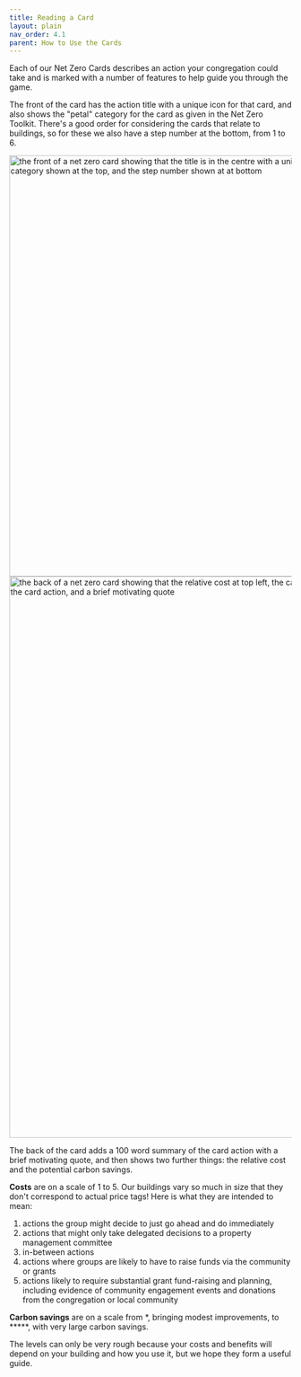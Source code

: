 ```yaml
---
title: Reading a Card
layout: plain
nav_order: 4.1
parent: How to Use the Cards
--- 
```


Each of our Net Zero Cards describes an action your congregation could take and is marked with a number of features to help guide you through the game.  

The front of the card has the action title with a unique icon for that card, and also shows the "petal" category for the card as given in the Net Zero Toolkit.  There's a good order for considering the cards that relate to buildings, so for these we also have a step number at the bottom, from 1 to 6. 


<img src='{{ "graphics/annotated-card-front.jpg" | relative_url }}' alt="the front of a net zero card showing that the title is in the centre with a unique icon for that card, the petal category shown at the top, and the step number shown at at bottom" title="annotated card front" width="750px"/>

<img src='{{ "graphics/annotated-card-back.jpg" | relative_url }}' alt="the back of a net zero card showing that the relative cost at top left, the carbon savings at top right, the card title and icon, a 100 word summary of the card action, and a brief motivating quote" width="1000"/>

The back of the card adds a 100 word summary of the card action with a brief motivating quote, and then shows two further things:  the relative cost and the potential carbon savings.

**Costs** are on a scale of 1 to 5.  Our buildings vary so much in size that they don't correspond to actual price tags!  Here is what they are intended to mean:

1. actions the group might decide to just go ahead and do immediately
2. actions that might only take delegated decisions to a property management committee
3. in-between actions
4. actions where groups are likely to have to raise funds via the community or grants
5. actions likely to require substantial grant fund-raising and planning, including evidence of community engagement events and donations from the congregation or local community

**Carbon savings** are on a scale from \*, bringing modest improvements, to \*\*\*\*\*, with very large carbon savings.

The levels can only be very rough because your costs and benefits will depend on your building and how you use it, but we hope they form a useful guide.  
